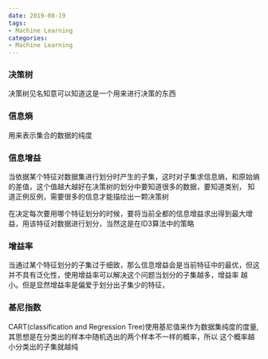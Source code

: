 ```yaml
---
date: 2019-08-19
tags:
- Machine Learning
categories:
- Machine Learning
---
```

### 决策树
决策树见名知意可以知道这是一个用来进行决策的东西
### 信息熵
用来表示集合的数据的纯度
### 信息增益
当依据某个特征对数据集进行划分时产生的子集，这时对子集求信息熵，和原始熵的差值，这个值越大越好在决策树的划分中要知道很多的数据，要知道类别，
知道正例反例，需要很多的信息才能描绘出一颗决策树

在决定每次要用哪个特征划分的时候，要将当前全都的信息增益求出得到最大增益，用该特征对数据进行划分，当然这是在ID3算法中的策略
### 增益率
当通过某个特征划分的子集过于细致，那么信息增益会是当前特征中的最优，但这并不具有泛化性，使用增益率可以解决这个问题当划分的子集越多，增益率
越小。但是显然增益率是偏爱于划分出子集少的特征，
### 基尼指数
CART(classification and Regression Tree)使用基尼值来作为数据集纯度的度量,其思想是在分类出的样本中随机选出的两个样本不一样的概率，所以
这个概率越小分类出的子集就越纯
